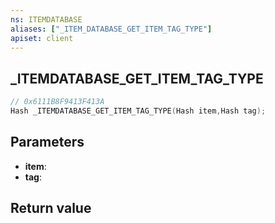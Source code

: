 ```yaml
---
ns: ITEMDATABASE
aliases: ["_ITEM_DATABASE_GET_ITEM_TAG_TYPE"]
apiset: client
---
```

## _ITEMDATABASE_GET_ITEM_TAG_TYPE

```c
// 0x6111B8F9413F413A
Hash _ITEMDATABASE_GET_ITEM_TAG_TYPE(Hash item,Hash tag);
```


## Parameters
* **item**:
* **tag**:

## Return value
